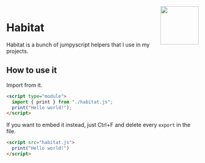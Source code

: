 <img align="right" height="100" src="http://img.todepond.com/IMG/Habitat@0.25x.png">

# Habitat

Habitat is a bunch of jumpyscript helpers that I use in my projects.

## How to use it

Import from it.

```html
<script type="module">
  import { print } from "./habitat.js";
  print("Hello world!");
</script>
```

If you want to embed it instead, just Ctrl+F and delete every `export` in the file.

```html
<script src="habitat.js">
  print("Hello world!")
</script>
```
